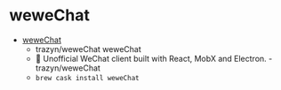 # weweChat
- [weweChat](https://github.com/trazyn/weweChat)
  -  trazyn/weweChat weweChat
  - 💬 Unofficial WeChat client built with React, MobX and Electron. - trazyn/weweChat
  - `brew cask install weweChat`
